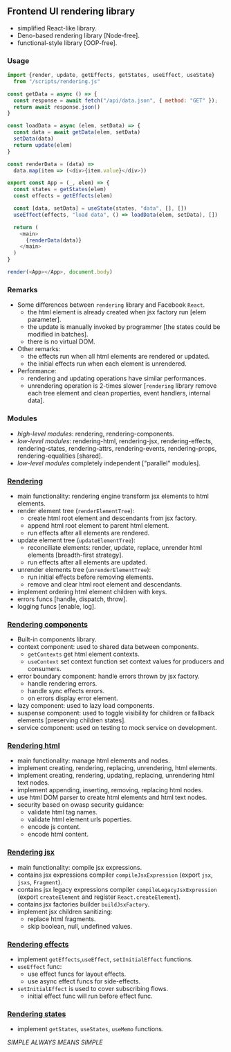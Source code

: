 ## Frontend UI rendering library
- simplified React-like library.
- Deno-based rendering library [Node-free].
- functional-style library [OOP-free].

### Usage
```javascript
import {render, update, getEffects, getStates, useEffect, useState}
  from "/scripts/rendering.js"

const getData = async () => {
  const response = await fetch("/api/data.json", { method: "GET" });
  return await response.json()
}

const loadData = async (elem, setData) => {
  const data = await getData(elem, setData)
  setData(data)
  return update(elem)
}

const renderData = (data) =>
  data.map(item => (<div>{item.value}</div>))

export const App = (_, elem) => {
  const states = getStates(elem)
  const effects = getEffects(elem)

  const [data, setData] = useState(states, "data", [], [])
  useEffect(effects, "load data", () => loadData(elem, setData), [])

  return (
    <main>
      {renderData(data)}
    </main>
  )
}

render(<App></App>, document.body)
```

### Remarks
- Some differences between `rendering` library and Facebook `React`.
  - the html element is already created when jsx factory run [elem parameter].
  - the update is manually invoked by programmer [the states could be modified in batches].
  - there is no virtual DOM.
- Other remarks:
  - the effects run when all html elements are rendered or updated.
  - the initial effects run when each element is unrendered.
- Performance:
  - rendering and updating operations have similar performances.
  - unrendering operation is 2-times slower [`rendering` library remove each tree element and clean properties, event handlers, internal data].

### Modules
- *high-level modules*: rendering, rendering-components.
- *low-level modules*: rendering-html, rendering-jsx, rendering-effects, rendering-states, rendering-attrs, rendering-events, rendering-props, rendering-equalities [shared].
- *low-level modules* completely independent ["parallel" modules].

### [Rendering](./rendering/)
- main functionality: rendering engine transform jsx elements to html elements.
- render element tree (`renderElementTree`):
  - create html root element and descendants from jsx factory.
  - append html root element to parent html element.
  - run effects after all elements are rendered.
- update element tree (`updateElementTree`):
  - reconciliate elements: render, update, replace, unrender html elements [breadth-first strategy].
  - run effects after all elements are updated.
- unrender elements tree (`unrenderElementTree`):
  - run initial effects before removing elements.
  - remove and clear html root element and descendants.
- implement ordering html element children with keys.
- errors funcs [handle, dispatch, throw].
- logging funcs [enable, log].

### [Rendering components](./rendering-components/)
- Built-in components library.
- context component: used to shared data between components.
  - `getContexts` get html element contexts.
  - `useContext` set context function set context values for producers and consumers.
- error boundary component: handle errors thrown by jsx factory.
  - handle rendering errors.
  - handle sync effects errors.
  - on errors display error element.
- lazy component: used to lazy load components.
- suspense component: used to toggle visibility for children or fallback elements [preserving children states].
- service component: used on testing to mock service on development.

### [Rendering html](./rendering-html/)
- main functionality: manage html elements and nodes.
- implement creating, rendering, replacing, unrendering, html elements.
- implement creating, rendering, updating, replacing, unrendering html text nodes.
- implement appending, inserting, removing, replacing html nodes.
- use html DOM parser to create html elements and html text nodes.
- security based on owasp security guidance:
  - validate html tag names.
  - validate html element urls poperties.
  - encode js content.
  - encode html content.

### [Rendering jsx](./rendering-jsx/)
- main functionality: compile jsx expressions.
- contains jsx expressions compiler `compileJsxExpression` (export `jsx`, `jsxs`, `Fragment`).
- contains jsx legacy expressions compiler `compileLegacyJsxExpression` (export `createElement` and register `React.createElement`).
- contains jsx factories builder `buildJsxFactory`.
- implement jsx children sanitizing:
  - replace html fragments.
  - skip boolean, null, undefined values.

### [Rendering effects](./rendering-effects/)
- implement `getEffects`,`useEffect`, `setInitialEffect` functions.
- `useEffect` func:
  - use effect funcs for layout effects.
  - use async effect funcs for side-effects.
- `setInitialEffect` is used to cover subscribing flows.
  - initial effect func will run before effect func.


### [Rendering states](./rendering-states/)
- implement `getStates`, `useStates`, `useMemo` functions.

*SIMPLE ALWAYS MEANS SIMPLE*